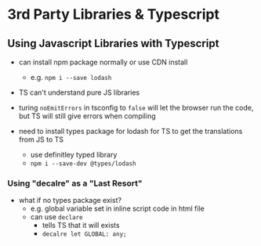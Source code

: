 # 3rd Party Libraries & Typescript

## Using Javascript Libraries with Typescript

- can install npm package normally or use CDN install

  - e.g. `npm i --save lodash`

- TS can't understand pure JS libraries
- turing `noEmitErrors` in tsconfig to `false` will let the browser run the code, but TS will still give errors when compiling

- need to install types package for lodash for TS to get the translations from JS to TS
  - use definitley typed library
  - `npm i --save-dev @types/lodash`

### Using "decalre" as a "Last Resort"

- what if no types package exist?
  - e.g. global variable set in inline script code in html file
  - can use `declare`
    - tells TS that it will exists
    - `decalre let GLOBAL: any;`
